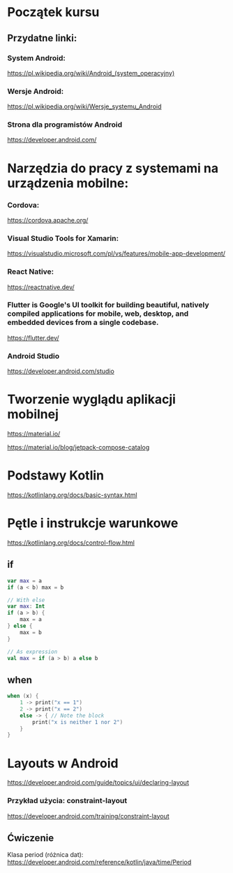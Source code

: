 # Początek kursu

## Przydatne linki:
### System Android:
https://pl.wikipedia.org/wiki/Android_(system_operacyjny)
### Wersje Android:
https://pl.wikipedia.org/wiki/Wersje_systemu_Android
### Strona dla programistów Android
https://developer.android.com/

# Narzędzia do pracy z systemami na urządzenia mobilne:
### Cordova:

https://cordova.apache.org/

### Visual Studio Tools for Xamarin:

https://visualstudio.microsoft.com/pl/vs/features/mobile-app-development/

### React Native:

https://reactnative.dev/

### Flutter is Google's UI toolkit for building beautiful, natively compiled applications for mobile, web, desktop, and embedded devices from a single codebase. 

https://flutter.dev/

### Android Studio

https://developer.android.com/studio

# Tworzenie wyglądu aplikacji mobilnej

https://material.io/

https://material.io/blog/jetpack-compose-catalog

# Podstawy Kotlin

https://kotlinlang.org/docs/basic-syntax.html

# Pętle i instrukcje warunkowe

https://kotlinlang.org/docs/control-flow.html

## if

```kotlin
var max = a
if (a < b) max = b

// With else
var max: Int
if (a > b) {
    max = a
} else {
    max = b
}

// As expression
val max = if (a > b) a else b

```

## when

```kotlin
when (x) {
    1 -> print("x == 1")
    2 -> print("x == 2")
    else -> { // Note the block
        print("x is neither 1 nor 2")
    }
}

```

# Layouts w Android

https://developer.android.com/guide/topics/ui/declaring-layout

### Przykład użycia: constraint-layout

https://developer.android.com/training/constraint-layout

## Ćwiczenie

Klasa period (różnica dat): https://developer.android.com/reference/kotlin/java/time/Period